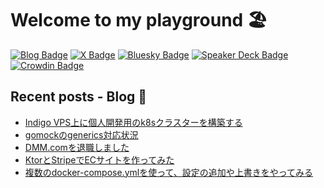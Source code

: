 # Welcome to my playground 🏖

[![Blog Badge](https://img.shields.io/badge/-Blog-blue?style=flat&logo=hugo&logoColor=white)](https://tech.yyh-gl.dev/)
[![X Badge](https://img.shields.io/badge/-@yyh__gl-black?logo=x)](https://twitter.com/yyh_gl)
[![Bluesky Badge](https://img.shields.io/badge/-Bluesky｜@yyh__gl-1e90ff?style=flat)](https://bsky.app/profile/yyh-gl.bsky.social)
[![Speaker Deck Badge](https://img.shields.io/badge/-Speaker_Deck-009287?style=flat&logo=speaker-deck&logoColor=white)](https://speakerdeck.com/yyh_gl)
[![Crowdin Badge](https://img.shields.io/badge/-Crowdin-f2f2f2?style=flat&logo=crowdin&logoColor=black)](https://crowdin.com/profile/yyh-gl)

## Recent posts - Blog 📝

- [Indigo VPS上に個人開発用のk8sクラスターを構築する](https://tech.yyh-gl.dev/blog/k8s-setup/)
- [gomockのgenerics対応状況](https://tech.yyh-gl.dev/blog/gomock-generics/)
- [DMM.comを退職しました](https://tech.yyh-gl.dev/blog/dmm-to-line/)
- [KtorとStripeでECサイトを作ってみた](https://tech.yyh-gl.dev/blog/kotlin-ktor-stripe-tutorial/)
- [複数のdocker-compose.ymlを使って、設定の追加や上書きをやってみる](https://tech.yyh-gl.dev/blog/docker-compose-override/)

